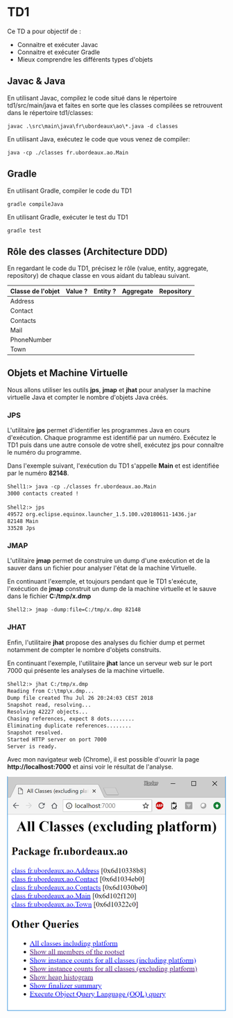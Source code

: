 # TD1

Ce TD a pour objectif de :

* Connaitre et exécuter Javac
* Connaitre et exécuter Gradle
* Mieux comprendre les différents types d'objets

## Javac & Java

En utilisant Javac, compilez le code situé dans le répertoire td1/src/main/java et faites en sorte que les classes compilées se retrouvent dans le répertoire td1/classes:

    javac .\src\main\java\fr\ubordeaux\ao\*.java -d classes

En utilisant Java, exécutez le code que vous venez de compiler:
    
    java -cp ./classes fr.ubordeaux.ao.Main

## Gradle

En utilisant Gradle, compiler le code du TD1

    gradle compileJava

En utilisant Gradle, exécuter le test du TD1

    gradle test

## Rôle des classes (Architecture DDD)

En regardant le code du TD1, précisez le rôle (value, entity, aggregate, repository) de chaque classe en vous aidant du tableau suivant.

| Classe de l'objet | Value ? | Entity ? | Aggregate | Repository |
| ------------------|---------|----------|-----------|------------|
| Address           |         |          |           |            |
| Contact           |         |          |           |            |
| Contacts          |         |          |           |            |
| Mail              |         |          |           |            |
| PhoneNumber       |         |          |           |            |
| Town              |         |          |           |            |

## Objets et Machine Virtuelle

Nous allons utiliser les outils **jps**, **jmap** et **jhat** pour analyser la machine virtuelle Java et compter le nombre d'objets Java créés.

### JPS

L'utilitaire **jps** permet d'identifier les programmes Java en cours d'exécution. Chaque programme est identifié par un numéro. Exécutez le TD1 puis dans une autre console de votre shell, exécutez jps pour connaître le numéro du programme.

Dans l'exemple suivant, l'exécution du TD1 s'appelle **Main** et est identifiée par le numéro **82148**.

    Shell1:> java -cp ./classes fr.ubordeaux.ao.Main
    3000 contacts created ! 

    Shell2:> jps
    49572 org.eclipse.equinox.launcher_1.5.100.v20180611-1436.jar
    82148 Main
    33528 Jps

### JMAP

L'utilitaire **jmap** permet de construire un dump d'une exécution et de la sauver dans un fichier pour analyser l'état de la machine Virtuelle.

En continuant l'exemple, et toujours pendant que le TD1 s'exécute, l'exécution de **jmap** construit un dump de la machine virtuelle et le sauve dans le fichier **C:/tmp/x.dmp**

    Shell2:> jmap -dump:file=C:/tmp/x.dmp 82148

### JHAT

Enfin, l'utilitaire **jhat** propose des analyses du fichier dump et permet notamment de compter le nombre d'objets construits.

En continuant l'exemple, l'utilitaire **jhat** lance un serveur web sur le port 7000 qui présente les analyses de la machine virtuelle.

    Shell2:> jhat C:/tmp/x.dmp
    Reading from C:\tmp\x.dmp...
    Dump file created Thu Jul 26 20:24:03 CEST 2018
    Snapshot read, resolving...
    Resolving 42227 objects...
    Chasing references, expect 8 dots........
    Eliminating duplicate references........
    Snapshot resolved.
    Started HTTP server on port 7000
    Server is ready.

Avec mon navigateur web (Chrome), il est possible d'ouvrir la page **http://localhost:7000** et ainsi voir le résultat de l'analyse.

![image de l'analyse](./jhat.png)
